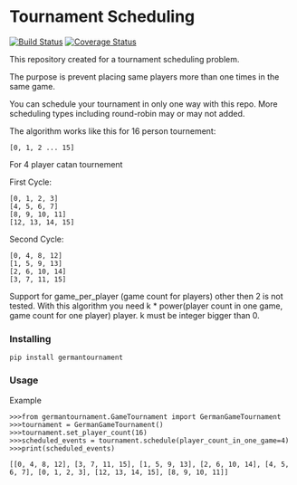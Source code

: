 # Tournament Scheduling
[![Build Status](https://travis-ci.org/guemues/german-game-tournament.svg?branch=master)](https://travis-ci.org/guemues/german-game-tournament) [![Coverage Status](https://coveralls.io/repos/github/guemues/german-game-tournament/badge.svg?branch=master)](https://coveralls.io/github/guemues/german-game-tournament?branch=master)

This repository created for a tournament scheduling problem.

The purpose is prevent placing same players more than one times in the same game.

You can schedule your tournament in only one way with this repo. More scheduling types including round-robin may or may not added.

The algorithm works like this for 16 person tournement:
```
[0, 1, 2 ... 15]
```
For 4 player catan tournement

First Cycle: 
```
[0, 1, 2, 3]
[4, 5, 6, 7]
[8, 9, 10, 11]
[12, 13, 14, 15]
```
Second Cycle: 
```
[0, 4, 8, 12]
[1, 5, 9, 13]
[2, 6, 10, 14]
[3, 7, 11, 15]
```

Support for game_per_player (game count for players) other then 2 is not tested.
With this algorithm you need k * power(player count in one game, game count for one player) player. k must be integer bigger than 0.


### Installing

```
pip install germantournament
```

### Usage

Example

```
>>>from germantournament.GameTournament import GermanGameTournament
>>>tournament = GermanGameTournament()
>>>tournament.set_player_count(16)
>>>scheduled_events = tournament.schedule(player_count_in_one_game=4)
>>>print(scheduled_events)

[[0, 4, 8, 12], [3, 7, 11, 15], [1, 5, 9, 13], [2, 6, 10, 14], [4, 5, 6, 7], [0, 1, 2, 3], [12, 13, 14, 15], [8, 9, 10, 11]]
```